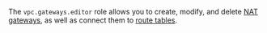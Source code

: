 The `vpc.gateways.editor` role allows you to create, modify, and delete [NAT gateways](../../../vpc/concepts/gateways.md), as well as connect them to [route tables](../../../vpc/concepts/static-routes.md#rt-vpc).

